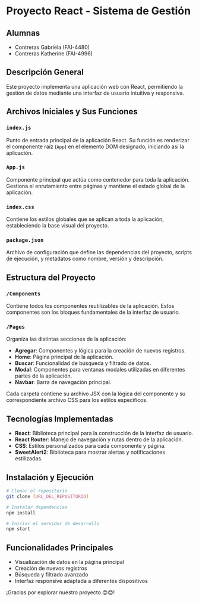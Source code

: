 # Proyecto React - Sistema de Gestión

## Alumnas 
- Contreras Gabriela (FAI-4480)
- Contreras Katherine (FAI-4996)

## Descripción General
Este proyecto implementa una aplicación web con React, permitiendo la gestión de datos mediante una interfaz de usuario intuitiva y responsiva.

## Archivos Iniciales y Sus Funciones

### `index.js`
Punto de entrada principal de la aplicación React. Su función es renderizar el componente raíz (`App`) en el elemento DOM designado, iniciando así la aplicación.

### `App.js`
Componente principal que actúa como contenedor para toda la aplicación. Gestiona el enrutamiento entre páginas y mantiene el estado global de la aplicación.

### `index.css`
Contiene los estilos globales que se aplican a toda la aplicación, estableciendo la base visual del proyecto.

### `package.json`
Archivo de configuración que define las dependencias del proyecto, scripts de ejecución, y metadatos como nombre, versión y descripción.

## Estructura del Proyecto

### `/Components`
Contiene todos los componentes reutilizables de la aplicación. Estos componentes son los bloques fundamentales de la interfaz de usuario.

### `/Pages`
Organiza las distintas secciones de la aplicación:

- **Agregar**: Componentes y lógica para la creación de nuevos registros.
- **Home**: Página principal de la aplicación.
- **Buscar**: Funcionalidad de búsqueda y filtrado de datos.
- **Modal**: Componentes para ventanas modales utilizadas en diferentes partes de la aplicación.
- **Navbar**: Barra de navegación principal.

Cada carpeta contiene su archivo JSX con la lógica del componente y su correspondiente archivo CSS para los estilos específicos.

## Tecnologías Implementadas

- **React**: Biblioteca principal para la construcción de la interfaz de usuario.
- **React Router**: Manejo de navegación y rutas dentro de la aplicación.
- **CSS**: Estilos personalizados para cada componente y página.
- **SweetAlert2**: Biblioteca para mostrar alertas y notificaciones estilizadas.

## Instalación y Ejecución

```bash
# Clonar el repositorio
git clone [URL_DEL_REPOSITORIO]

# Instalar dependencias
npm install

# Iniciar el servidor de desarrollo
npm start
```

## Funcionalidades Principales

- Visualización de datos en la página principal
- Creación de nuevos registros
- Búsqueda y filtrado avanzado
- Interfaz responsive adaptada a diferentes dispositivos



¡Gracias por explorar nuestro proyecto 😊😊!